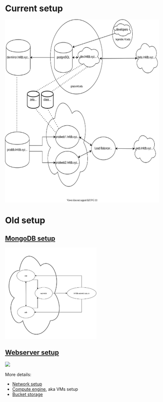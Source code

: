# Current setup
<a href="images/postgres.svg"><img src="images/postgres.svg"  height="600"  ></a>

# Old setup

## [MongoDB setup](mongodb.md)
 <a href="images/lmfdb0.svg"><img src="images/lmfdb0.svg"  height="300"  ></a>
 
## [Webserver setup](webserver.md)
 <a href="images/webserver.svg"><img src="images/webserver.svg"  height="300"  ></a>
 

More details: 
 
* [Network setup](network.md)
* [Compute engine](computeengine.md), aka VMs setup
* [Bucket storage](buckets.md)
